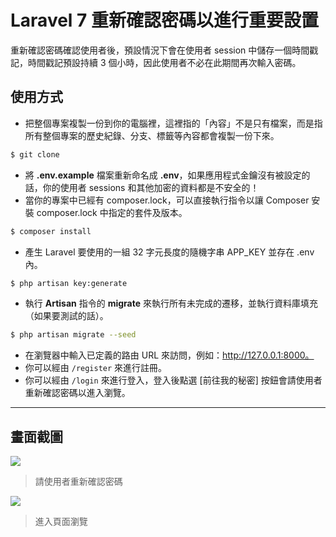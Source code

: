 # Laravel 7 重新確認密碼以進行重要設置

重新確認密碼確認使用者後，預設情況下會在使用者 session 中儲存一個時間戳記，時間戳記預設持續 3 個小時，因此使用者不必在此期間再次輸入密碼。 

## 使用方式
- 把整個專案複製一份到你的電腦裡，這裡指的「內容」不是只有檔案，而是指所有整個專案的歷史紀錄、分支、標籤等內容都會複製一份下來。
```sh
$ git clone
```
- 將 __.env.example__ 檔案重新命名成 __.env__，如果應用程式金鑰沒有被設定的話，你的使用者 sessions 和其他加密的資料都是不安全的！
- 當你的專案中已經有 composer.lock，可以直接執行指令以讓 Composer 安裝 composer.lock 中指定的套件及版本。
```sh
$ composer install
```
- 產生 Laravel 要使用的一組 32 字元長度的隨機字串 APP_KEY 並存在 .env 內。
```sh
$ php artisan key:generate
```
- 執行 __Artisan__ 指令的 __migrate__ 來執行所有未完成的遷移，並執行資料庫填充（如果要測試的話）。
```sh
$ php artisan migrate --seed
```
- 在瀏覽器中輸入已定義的路由 URL 來訪問，例如：http://127.0.0.1:8000。
- 你可以經由 `/register` 來進行註冊。
- 你可以經由 `/login` 來進行登入，登入後點選 [前往我的秘密] 按鈕會請使用者重新確認密碼以進入瀏覽。

----

## 畫面截圖
![](https://i.imgur.com/U1XEuAb.png)
> 請使用者重新確認密碼

![](https://i.imgur.com/KwXhnDm.png)
> 進入頁面瀏覽